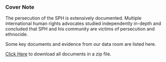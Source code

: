 ### Cover Note

The persecution of the SPH is extensively documented.
Multiple international human rights advocates studied independently in-depth and concluded that SPH and his community are victims of persecution and ethnocide.

Some key documents and evidence from our data room are listed here.

[Click Here](https://github.com/kailaasa/docs-for-media/archive/refs/heads/main.zip) to download all documents in a zip file.